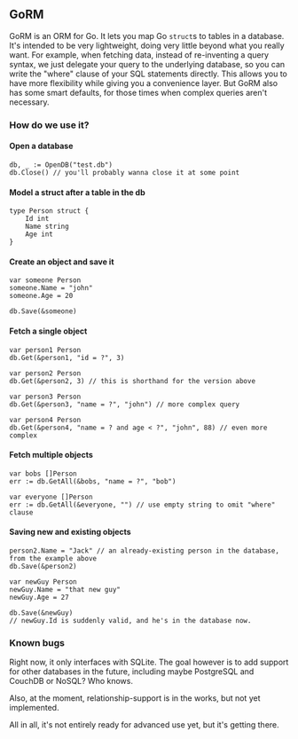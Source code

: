 ## GoRM

GoRM is an ORM for Go. It lets you map Go `struct`s to tables in a database. It's intended to be very lightweight, doing very little beyond what you really want. For example, when fetching data, instead of re-inventing a query syntax, we just delegate your query to the underlying database, so you can write the "where" clause of your SQL statements directly. This allows you to have more flexibility while giving you a convenience layer. But GoRM also has some smart defaults, for those times when complex queries aren't necessary.

### How do we use it?

#### Open a database

	db, _ := OpenDB("test.db")
	db.Close() // you'll probably wanna close it at some point

#### Model a struct after a table in the db

	type Person struct {
		Id int
		Name string
		Age int
	}

#### Create an object and save it

	var someone Person
	someone.Name = "john"
	someone.Age = 20
	
	db.Save(&someone)

#### Fetch a single object

	var person1 Person
	db.Get(&person1, "id = ?", 3)

	var person2 Person
	db.Get(&person2, 3) // this is shorthand for the version above
	
	var person3 Person
	db.Get(&person3, "name = ?", "john") // more complex query
	
	var person4 Person
	db.Get(&person4, "name = ? and age < ?", "john", 88) // even more complex

#### Fetch multiple objects

	var bobs []Person
	err := db.GetAll(&bobs, "name = ?", "bob")

	var everyone []Person
	err := db.GetAll(&everyone, "") // use empty string to omit "where" clause

#### Saving new and existing objects

	person2.Name = "Jack" // an already-existing person in the database, from the example above
	db.Save(&person2)
	
	var newGuy Person
	newGuy.Name = "that new guy"
	newGuy.Age = 27
	
	db.Save(&newGuy)
	// newGuy.Id is suddenly valid, and he's in the database now.

### Known bugs

Right now, it only interfaces with SQLite. The goal however is to add support for other databases in the future, including maybe PostgreSQL and CouchDB or NoSQL? Who knows.

Also, at the moment, relationship-support is in the works, but not yet implemented.

All in all, it's not entirely ready for advanced use yet, but it's getting there.